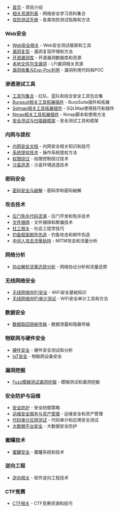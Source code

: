 * [首页](README.md) - 项目介绍
* [相关资源列表](docs/相关资源列表.md) - 网络安全学习资料集合
* [攻防测试手册](docs/攻防测试手册.md) - 各类攻防测试指南和方法

### Web安全
* [Web安全相关](docs/Web安全相关.md) - Web安全测试框架和工具
* [漏洞复现](docs/漏洞复现.md) - 漏洞复现环境和方法
* [开源漏洞库](docs/开源漏洞库.md) - 开源漏洞数据库和资源
* [本地文件包含漏洞](docs/本地文件包含漏洞.md) - LFI漏洞相关资源
* [漏洞收集与Exp-Poc利用](docs/漏洞收集与Exp-Poc利用.md) - 漏洞利用代码和POC

### 渗透测试工具
* [工具包集合](docs/工具包集合.md) - 红队、蓝队和综合安全工具包合集
* [Burpsuit相关工具拓展插件](docs/Burpsuit相关工具拓展插件.md) - BurpSuite插件和拓展
* [Sqlmap相关工具拓展插件](docs/Sqlmap相关工具拓展插件.md) - SQLMap使用技巧和插件
* [Nmap相关工具拓展插件](docs/Nmap相关工具拓展插件.md) - Nmap脚本和使用方法
* [安全测试与扫描器框架](docs/安全测试与扫描器框架.md) - 安全测试工具和框架

### 内网与提权
* [内网安全文档](docs/内网安全文档.md) - 内网安全相关知识和技巧
* [系统提权技术](docs/系统提权技术.md) - 操作系统提权方法
* [权限绕过](docs/权限绕过.md) - 权限控制绕过技术
* [沙盒逃逸](docs/沙盒逃逸.md) - 沙盒环境逃逸技术

### 密码安全
* [密码安全与破解](docs/密码安全与破解.md) - 密码学和密码破解

### 攻击技术
* [后门免杀代码混淆](docs/后门免杀代码混淆.md) - 后门开发和免杀技术
* [文件捆绑](docs/文件捆绑.md) - 文件捆绑和欺骗技术
* [社工相关](docs/社工相关.md) - 社会工程学技巧
* [钓鱼框架邮件伪造](docs/钓鱼框架邮件伪造.md) - 钓鱼攻击和邮件伪造
* [中间人攻击流量劫持](docs/中间人攻击流量劫持.md) - MITM攻击和流量分析

### 网络分析
* [协议解析流量还原分析](docs/协议解析流量还原分析.md) - 网络协议分析和流量还原

### 无线网络安全
* [无线网络WIFI安全](docs/无线网络WIFI安全.md) - WiFi安全基础知识
* [无线网络WIFI审计测试](docs/无线网络WIFI审计测试.md) - WiFi安全审计工具和方法

### 数据安全
* [数据取回隐秘传输](docs/数据取回隐秘传输.md) - 数据泄露和隐蔽传输

### 物联网与硬件安全
* [硬件安全](docs/硬件安全.md) - 硬件安全测试和分析
* [IoT安全](docs/IoT安全.md) - 物联网设备安全

### 漏洞挖掘
* [Fuzz模糊测试漏洞挖掘](docs/Fuzz模糊测试漏洞挖掘.md) - 模糊测试和漏洞挖掘

### 安全防护与运维
* [安全防护](docs/安全防护.md) - 安全防御策略
* [运维安全服务与资产管理](docs/运维安全服务与资产管理.md) - 运维安全和资产管理
* [代码审计应用测试](docs/代码审计应用测试.md) - 代码审计和应用安全测试
* [大数据平台安全](docs/大数据平台安全.md) - 大数据安全防护

### 蜜罐技术
* [蜜罐安全](docs/蜜罐安全.md) - 蜜罐系统和技术

### 逆向工程
* [逆向相关](docs/逆向相关.md) - 软件逆向工程技术

### CTF竞赛
* [CTF相关](docs/CTF相关.md) - CTF竞赛资源和技巧